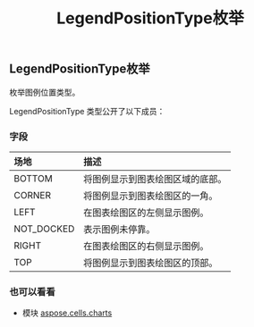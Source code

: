 ﻿---
title: LegendPositionType枚举
second_title: Aspose.Cells for Python via .NET API 参考文献
description:
type: docs
weight: 540
url: /zh/python-net/aspose.cells.charts/legendpositiontype/
is_root: false
---
## LegendPositionType枚举
枚举图例位置类型。



LegendPositionType 类型公开了以下成员：

### 字段
|场地|描述|
| :- | :- |
| BOTTOM |将图例显示到图表绘图区域的底部。|
| CORNER |将图例显示到图表绘图区的一角。|
| LEFT |在图表绘图区的左侧显示图例。|
| NOT_DOCKED |表示图例未停靠。|
| RIGHT |在图表绘图区的右侧显示图例。|
| TOP |将图例显示到图表绘图区的顶部。|



### 也可以看看
* 模块 [aspose.cells.charts](..)
